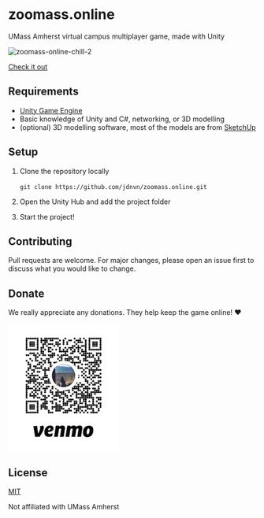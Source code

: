 # zoomass.online
UMass Amherst virtual campus multiplayer game, made with Unity

![zoomass-online-chill-2](https://user-images.githubusercontent.com/44139919/227689193-0fbb8201-b4bd-4c0e-8b51-75342642d34c.jpg)

[Check it out](http://zoomass.online)

## Requirements
* [Unity Game Engine](https://unity3d.com/get-unity/download)
* Basic knowledge of Unity and C#, networking, or 3D modelling
* (optional) 3D modelling software, most of the models are from [SketchUp](https://www.sketchup.com/)

## Setup
1. Clone the repository locally

      ```git clone https://github.com/jdnvn/zoomass.online.git```
  
2. Open the Unity Hub and add the project folder
3. Start the project!

## Contributing
Pull requests are welcome. For major changes, please open an issue first to discuss what you would like to change.

## Donate
We really appreciate any donations. They help keep the game online! ❤️

![Venmo QR code](./donate.jpg)

## License
[MIT](https://choosealicense.com/licenses/mit/)

Not affiliated with UMass Amherst
